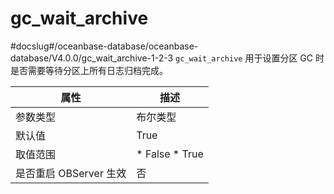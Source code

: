 gc_wait_archive 
====================================
#docslug#/oceanbase-database/oceanbase-database/V4.0.0/gc_wait_archive-1-2-3
`gc_wait_archive` 用于设置分区 GC 时是否需要等待分区上所有日志归档完成。


|      **属性**      |                                                 **描述**                                                 |
|------------------|--------------------------------------------------------------------------------------------------------|
| 参数类型             | 布尔类型                                                                                                   |
| 默认值              | True                                                                                                   |
| 取值范围             | * False   * True    |
| 是否重启 OBServer 生效 | 否                                                                                                      |


